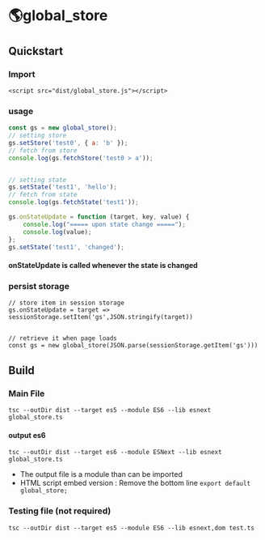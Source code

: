 # 🌎global_store

## Quickstart
### Import
`<script src="dist/global_store.js"></script>`

### usage
```javascript
const gs = new global_store();
// setting store
gs.setStore('test0', { a: 'b' });
// fetch from store
console.log(gs.fetchStore('test0 > a'));


// setting state
gs.setState('test1', 'hello');
// fetch from state
console.log(gs.fetchState('test1'));

gs.onStateUpdate = function (target, key, value) {
    console.log("===== upon state change =====");
    console.log(value);
};
gs.setState('test1', 'changed');
```
#### onStateUpdate is called whenever the state is changed


### persist storage
```
// store item in session storage
gs.onStateUpdate = target => sessionStorage.setItem('gs',JSON.stringify(target))


// retrieve it when page loads
const gs = new global_store(JSON.parse(sessionStorage.getItem('gs')))
```



## Build

### Main File
`tsc --outDir dist --target es5 --module ES6 --lib esnext global_store.ts`
#### output es6
`tsc --outDir dist --target es6 --module ESNext --lib esnext global_store.ts`

- The output file is a module than can be imported
- HTML script embed version : Remove the bottom line `export default global_store;`

### Testing file (not required)
`tsc --outDir dist --target es5 --module ES6 --lib esnext,dom test.ts`
